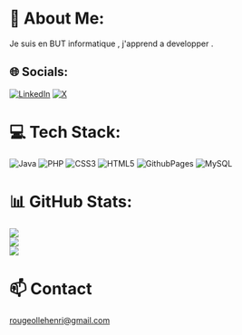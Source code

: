 # 💫 About Me:
Je suis en BUT informatique , j'apprend a developper .

## 🌐 Socials:
[![LinkedIn](https://img.shields.io/badge/LinkedIn-%230077B5.svg?logo=linkedin&logoColor=white)](https://www.linkedin.com/in/henri-rougeolle-16b31930b/) 
[![X](https://img.shields.io/badge/X-black.svg?logo=X&logoColor=white)](https://x.com/ItsAkuuu_) 

# 💻 Tech Stack:
![Java](https://img.shields.io/badge/java-%23ED8B00.svg?style=for-the-badge&logo=openjdk&logoColor=white) ![PHP](https://img.shields.io/badge/php-%23777BB4.svg?style=for-the-badge&logo=php&logoColor=white) ![CSS3](https://img.shields.io/badge/css3-%231572B6.svg?style=for-the-badge&logo=css3&logoColor=white) ![HTML5](https://img.shields.io/badge/html5-%23E34F26.svg?style=for-the-badge&logo=html5&logoColor=white) ![GithubPages](https://img.shields.io/badge/github%20pages-121013?style=for-the-badge&logo=github&logoColor=white) ![MySQL](https://img.shields.io/badge/mysql-4479A1.svg?style=for-the-badge&logo=mysql&logoColor=white)
# 📊 GitHub Stats:
![](https://github-readme-stats.vercel.app/api?username=HenriAku&theme=dracula&hide_border=false&include_all_commits=false&count_private=false)<br/>
![](https://github-readme-streak-stats.herokuapp.com/?user=HenriAku&theme=dracula&hide_border=false)<br/>
![](https://github-readme-stats.vercel.app/api/top-langs/?username=HenriAku&theme=dracula&hide_border=false&include_all_commits=false&count_private=false&layout=compact)

# 📫  Contact
rougeollehenri@gmail.com

